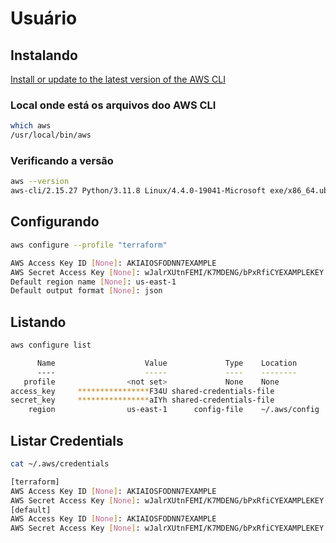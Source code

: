 # Usuário

## Instalando

[Install or update to the latest version of the AWS CLI](https://docs.aws.amazon.com/cli/latest/userguide/getting-started-install.html)

### Local onde está os arquivos doo AWS CLI

```bash
which aws
/usr/local/bin/aws
```

### Verificando a versão

```bash
aws --version
aws-cli/2.15.27 Python/3.11.8 Linux/4.4.0-19041-Microsoft exe/x86_64.ubuntu.20 prompt/off
```

## Configurando

```bash
aws configure --profile "terraform"

AWS Access Key ID [None]: AKIAIOSFODNN7EXAMPLE
AWS Secret Access Key [None]: wJalrXUtnFEMI/K7MDENG/bPxRfiCYEXAMPLEKEY
Default region name [None]: us-east-1
Default output format [None]: json
```

## Listando 

```bash
aws configure list

      Name                    Value             Type    Location
      ----                    -----             ----    --------
   profile                <not set>             None    None
access_key     ****************F34U shared-credentials-file    
secret_key     ****************aIYh shared-credentials-file    
    region                us-east-1      config-file    ~/.aws/config
```

## Listar Credentials

```bash
cat ~/.aws/credentials 

[terraform]
AWS Access Key ID [None]: AKIAIOSFODNN7EXAMPLE
AWS Secret Access Key [None]: wJalrXUtnFEMI/K7MDENG/bPxRfiCYEXAMPLEKEY
[default]
AWS Access Key ID [None]: AKIAIOSFODNN7EXAMPLE
AWS Secret Access Key [None]: wJalrXUtnFEMI/K7MDENG/bPxRfiCYEXAMPLEKEY
```